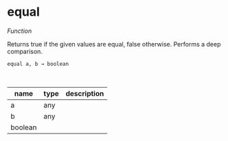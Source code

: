 # equal

_Function_

Returns true if the given values are equal, false otherwise. Performs a deep comparison.

<pre><code>equal a, b &rarr; boolean</code></pre>
<br>

| name | type | description |
|------|------|-------------|
|a|any||
|b|any||
|boolean|||


